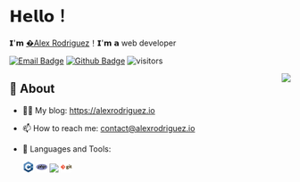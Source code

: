 # 𝗛𝗲𝗹𝗹𝗼！

𝗜'𝗺 [�Alex Rodriguez](https://github.com/alexrdrgz)！𝗜'𝗺 𝗮 web developer

[![Email Badge](https://img.shields.io/badge/-Email-c14438?style=flat-square&logo=Gmail&logoColor=white&link=mailto:contact@alexrodriguez.io)](mailto:contact@alexrodriguez.io)
[![Github Badge](https://img.shields.io/badge/-Github-232323?style=flat-square&logo=Github&logoColor=white&link=https://space.bilibili.com/7708412)](https://space.bilibili.com/7708412)
![visitors](https://visitor-badge.laobi.icu/badge?page_id=alexrdrgz)

<img align="right" src="https://github-readme-stats.vercel.app/api?username=alexrdrgz&show_icons=true&hide_border=true">

## 🧐 About

- 👨‍💻 My blog: https://alexrodriguez.io
- 📫 How to reach me: contact@alexrodriguez.io
- 🌱 Languages and Tools: 

    <div>
        <code><img height="20" src="https://raw.githubusercontent.com/github/explore/80688e429a7d4ef2fca1e82350fe8e3517d3494d/topics/cpp/cpp.png"></code>
        <code><img height="20" src="https://raw.githubusercontent.com/github/explore/80688e429a7d4ef2fca1e82350fe8e3517d3494d/topics/php/php.png"></code>
        <code><img height="20" src="https://cdn.svgporn.com/logos/visual-studio-code.svg"></code>
        <code><img height="20" src="https://raw.githubusercontent.com/github/explore/80688e429a7d4ef2fca1e82350fe8e3517d3494d/topics/git/git.png"></code>
    </div>
